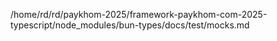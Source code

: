 /home/rd/rd/paykhom-2025/framework-paykhom-com-2025-typescript/node_modules/bun-types/docs/test/mocks.md